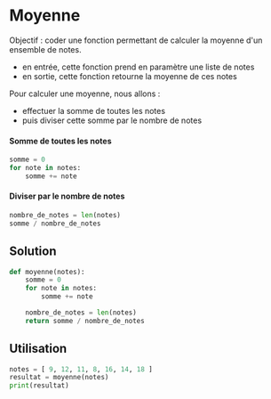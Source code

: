 # Moyenne

Objectif : coder une fonction permettant de calculer la moyenne d'un ensemble de notes.

  * en entrée, cette fonction prend en paramètre une liste de notes
  * en sortie, cette fonction retourne la moyenne de ces notes

Pour calculer une moyenne, nous allons :

  * effectuer la somme de toutes les notes
  * puis diviser cette somme par le nombre de notes


#### Somme de toutes les notes

```python
somme = 0
for note in notes:
    somme += note
```


#### Diviser par le nombre de notes

```python
nombre_de_notes = len(notes)
somme / nombre_de_notes
```


## Solution

```python
def moyenne(notes):
    somme = 0
    for note in notes:
        somme += note

    nombre_de_notes = len(notes)
    return somme / nombre_de_notes
```

## Utilisation

```python
notes = [ 9, 12, 11, 8, 16, 14, 18 ]
resultat = moyenne(notes)
print(resultat)
```
